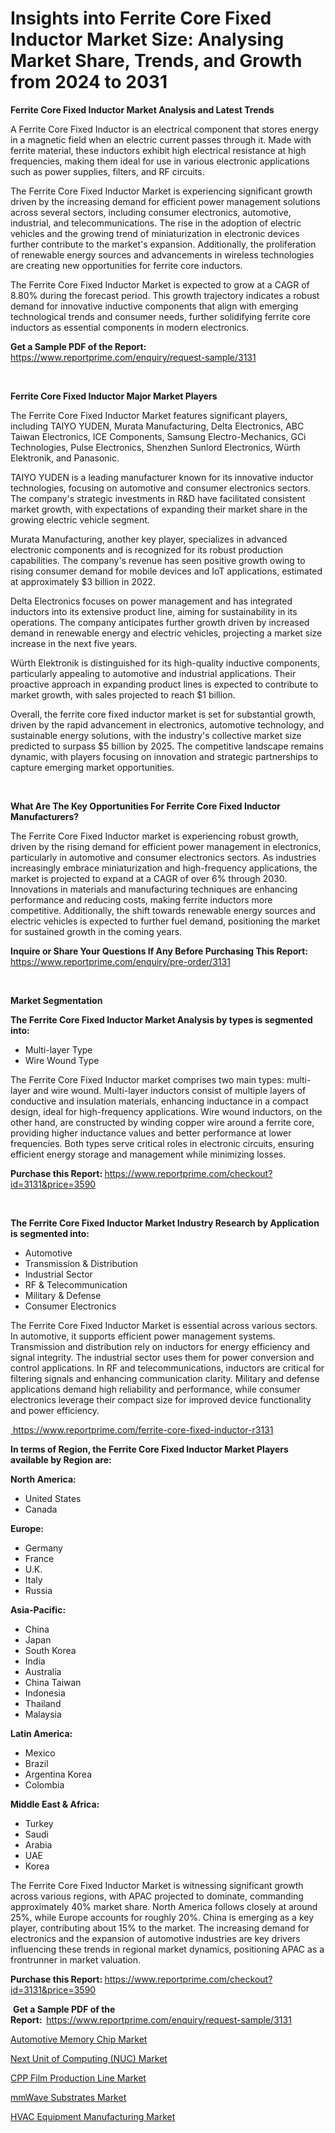 <p><h1>Insights into Ferrite Core Fixed Inductor Market Size: Analysing Market Share, Trends, and Growth from 2024 to 2031</h1></p><p><strong>Ferrite Core Fixed Inductor Market Analysis and Latest Trends</strong></p>
<p><p>A Ferrite Core Fixed Inductor is an electrical component that stores energy in a magnetic field when an electric current passes through it. Made with ferrite material, these inductors exhibit high electrical resistance at high frequencies, making them ideal for use in various electronic applications such as power supplies, filters, and RF circuits.</p><p>The Ferrite Core Fixed Inductor Market is experiencing significant growth driven by the increasing demand for efficient power management solutions across several sectors, including consumer electronics, automotive, industrial, and telecommunications. The rise in the adoption of electric vehicles and the growing trend of miniaturization in electronic devices further contribute to the market's expansion. Additionally, the proliferation of renewable energy sources and advancements in wireless technologies are creating new opportunities for ferrite core inductors.</p><p>The Ferrite Core Fixed Inductor Market is expected to grow at a CAGR of 8.80% during the forecast period. This growth trajectory indicates a robust demand for innovative inductive components that align with emerging technological trends and consumer needs, further solidifying ferrite core inductors as essential components in modern electronics.</p></p>
<p><strong>Get a Sample PDF of the Report:&nbsp;</strong> <a href="https://www.reportprime.com/enquiry/request-sample/3131">https://www.reportprime.com/enquiry/request-sample/3131</a></p>
<p>&nbsp;</p>
<p><strong>Ferrite Core Fixed Inductor Major Market Players</strong></p>
<p><p>The Ferrite Core Fixed Inductor Market features significant players, including TAIYO YUDEN, Murata Manufacturing, Delta Electronics, ABC Taiwan Electronics, ICE Components, Samsung Electro-Mechanics, GCi Technologies, Pulse Electronics, Shenzhen Sunlord Electronics, Würth Elektronik, and Panasonic. </p><p>TAIYO YUDEN is a leading manufacturer known for its innovative inductor technologies, focusing on automotive and consumer electronics sectors. The company's strategic investments in R&D have facilitated consistent market growth, with expectations of expanding their market share in the growing electric vehicle segment.</p><p>Murata Manufacturing, another key player, specializes in advanced electronic components and is recognized for its robust production capabilities. The company's revenue has seen positive growth owing to rising consumer demand for mobile devices and IoT applications, estimated at approximately $3 billion in 2022.</p><p>Delta Electronics focuses on power management and has integrated inductors into its extensive product line, aiming for sustainability in its operations. The company anticipates further growth driven by increased demand in renewable energy and electric vehicles, projecting a market size increase in the next five years.</p><p>Würth Elektronik is distinguished for its high-quality inductive components, particularly appealing to automotive and industrial applications. Their proactive approach in expanding product lines is expected to contribute to market growth, with sales projected to reach $1 billion.</p><p>Overall, the ferrite core fixed inductor market is set for substantial growth, driven by the rapid advancement in electronics, automotive technology, and sustainable energy solutions, with the industry's collective market size predicted to surpass $5 billion by 2025. The competitive landscape remains dynamic, with players focusing on innovation and strategic partnerships to capture emerging market opportunities.</p></p>
<p>&nbsp;</p>
<p><strong>What Are The Key Opportunities For Ferrite Core Fixed Inductor Manufacturers?</strong></p>
<p><p>The Ferrite Core Fixed Inductor market is experiencing robust growth, driven by the rising demand for efficient power management in electronics, particularly in automotive and consumer electronics sectors. As industries increasingly embrace miniaturization and high-frequency applications, the market is projected to expand at a CAGR of over 6% through 2030. Innovations in materials and manufacturing techniques are enhancing performance and reducing costs, making ferrite inductors more competitive. Additionally, the shift towards renewable energy sources and electric vehicles is expected to further fuel demand, positioning the market for sustained growth in the coming years.</p></p>
<p><strong>Inquire or Share Your Questions If Any Before Purchasing This Report:</strong> <a href="https://www.reportprime.com/enquiry/pre-order/3131">https://www.reportprime.com/enquiry/pre-order/3131</a></p>
<p>&nbsp;</p>
<p><strong>Market Segmentation</strong></p>
<p><strong>The Ferrite Core Fixed Inductor Market Analysis by types is segmented into:</strong></p>
<p><ul><li>Multi-layer Type</li><li>Wire Wound Type</li></ul></p>
<p><p>The Ferrite Core Fixed Inductor market comprises two main types: multi-layer and wire wound. Multi-layer inductors consist of multiple layers of conductive and insulation materials, enhancing inductance in a compact design, ideal for high-frequency applications. Wire wound inductors, on the other hand, are constructed by winding copper wire around a ferrite core, providing higher inductance values and better performance at lower frequencies. Both types serve critical roles in electronic circuits, ensuring efficient energy storage and management while minimizing losses.</p></p>
<p><strong>Purchase this Report:&nbsp;</strong><a href="https://www.reportprime.com/checkout?id=3131&price=3590">https://www.reportprime.com/checkout?id=3131&price=3590</a></p>
<p>&nbsp;</p>
<p><strong>The Ferrite Core Fixed Inductor Market Industry Research by Application is segmented into:</strong></p>
<p><ul><li>Automotive</li><li>Transmission & Distribution</li><li>Industrial Sector</li><li>RF & Telecommunication</li><li>Military & Defense</li><li>Consumer Electronics</li></ul></p>
<p><p>The Ferrite Core Fixed Inductor Market is essential across various sectors. In automotive, it supports efficient power management systems. Transmission and distribution rely on inductors for energy efficiency and signal integrity. The industrial sector uses them for power conversion and control applications. In RF and telecommunications, inductors are critical for filtering signals and enhancing communication clarity. Military and defense applications demand high reliability and performance, while consumer electronics leverage their compact size for improved device functionality and power efficiency.</p></p>
<p><a href="https://www.reportprime.com/ferrite-core-fixed-inductor-r3131">&nbsp;https://www.reportprime.com/ferrite-core-fixed-inductor-r3131</a></p>
<p><strong>In terms of Region, the Ferrite Core Fixed Inductor Market Players available by Region are:</strong></p>
<p>
    <p> <strong> North America: </strong>
        <ul>
            <li>United States</li>
            <li>Canada</li>
        </ul>
        </p> 
    <p> <strong> Europe: </strong>
        <ul>
            <li>Germany</li>
            <li>France</li>
            <li>U.K.</li>
            <li>Italy</li>
            <li>Russia</li>
        </ul>
        </p> 
    <p> <strong> Asia-Pacific: </strong>
        <ul>
            <li>China</li>
            <li>Japan</li>
            <li>South Korea</li>
            <li>India</li>
            <li>Australia</li>
            <li>China Taiwan</li>
            <li>Indonesia</li>
            <li>Thailand</li>
            <li>Malaysia</li>
        </ul>
        </p> 
    <p> <strong> Latin America: </strong>
        <ul>
            <li>Mexico</li>
            <li>Brazil</li>
            <li>Argentina Korea</li>
            <li>Colombia</li>
        </ul>
        </p> 
    <p> <strong> Middle East & Africa: </strong>
        <ul>
            <li>Turkey</li>
            <li>Saudi</li>
            <li>Arabia</li>
            <li>UAE</li>
            <li>Korea</li>
        </ul>
    </p>
    </p>
<p><p>The Ferrite Core Fixed Inductor Market is witnessing significant growth across various regions, with APAC projected to dominate, commanding approximately 40% market share. North America follows closely at around 25%, while Europe accounts for roughly 20%. China is emerging as a key player, contributing about 15% to the market. The increasing demand for electronics and the expansion of automotive industries are key drivers influencing these trends in regional market dynamics, positioning APAC as a frontrunner in market valuation.</p></p>
<p><strong>Purchase this Report: </strong><a href="https://www.reportprime.com/checkout?id=3131&price=3590">https://www.reportprime.com/checkout?id=3131&price=3590</a></p>
<p>&nbsp;<strong>Get a Sample PDF of the Report:&nbsp;&nbsp;</strong><a href="https://www.reportprime.com/enquiry/request-sample/3131">https://www.reportprime.com/enquiry/request-sample/3131</a></p>
<p><strong></strong></p>
<p><p><a href="https://github.com/provorikovar/Market-Research-Report-List-6/blob/main/automotive-memory-chip-market.md">Automotive Memory Chip Market</a></p><p><a href="https://github.com/angelajermaine/Market-Research-Report-List-5/blob/main/next-unit-of-computing-nuc-market.md">Next Unit of Computing (NUC) Market</a></p><p><a href="https://issuu.com/reportprime-2/docs/cpp-film-production-line-market-siz_6bdaed2109dd25">CPP Film Production Line Market</a></p><p><a href="https://issuu.com/reportprime-2/docs/mmwave-substrates-market-size-2030._6d73a2609ba132">mmWave Substrates Market</a></p><p><a href="https://www.linkedin.com/pulse/hvac-equipment-manufacturing-market-indicators-size-regional-ozhbf?trackingId=gIplTNnFTBW80atvROJuZw%3D%3D">HVAC Equipment Manufacturing Market</a></p></p>